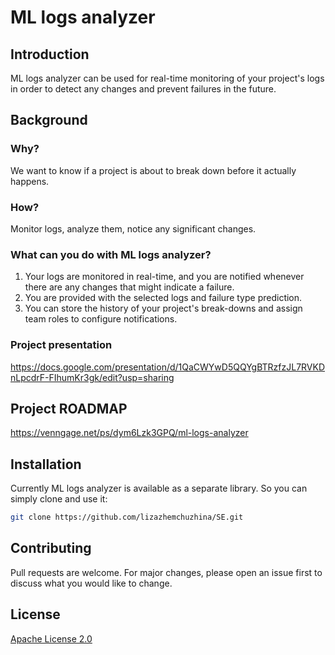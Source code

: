 # ML logs analyzer
## Introduction
ML logs analyzer can be used for real-time monitoring of your project's logs in order to detect any changes and prevent 
failures in the future. 

## Background
### Why?
We want to know if a project is about to break down before it actually happens.
### How?
Monitor logs, analyze them, notice any significant changes.
### What can you do with ML logs analyzer?
1. Your logs are monitored in real-time, and you are notified whenever there are any changes that might indicate a 
failure.
2. You are provided with the selected logs and failure type prediction.
3. You can store the history of your project's break-downs and assign team roles to configure notifications.
### Project presentation
https://docs.google.com/presentation/d/1QaCWYwD5QQYgBTRzfzJL7RVKDnLpcdrF-FIhumKr3gk/edit?usp=sharing

## Project ROADMAP
https://venngage.net/ps/dym6Lzk3GPQ/ml-logs-analyzer

## Installation
Currently ML logs analyzer is available as a separate library. So you can simply clone and use it:

```bash
git clone https://github.com/lizazhemchuzhina/SE.git
```
## Contributing
Pull requests are welcome. For major changes, please open an issue first to discuss what you would like to change.

## License
[Apache License 2.0](https://choosealicense.com/licenses/apache-2.0/)